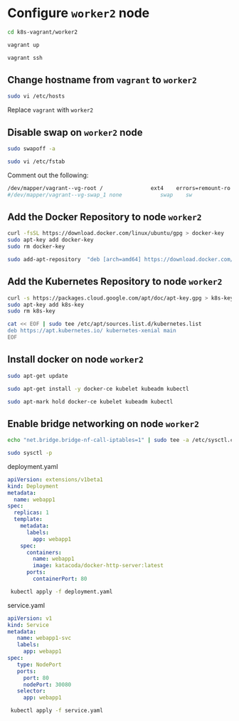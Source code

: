 # Configure `worker2` node

```sh
cd k8s-vagrant/worker2

vagrant up

vagrant ssh
```

## Change hostname from `vagrant` to `worker2`

```sh
sudo vi /etc/hosts
```

Replace `vagrant` with `worker2`

## Disable swap on `worker2` node

```sh
sudo swapoff -a

sudo vi /etc/fstab
```

Comment out the following:

```sh
/dev/mapper/vagrant--vg-root /               ext4    errors=remount-ro 0       1
#/dev/mapper/vagrant--vg-swap_1 none            swap    sw              0       0
```

## Add the Docker Repository to node `worker2`

```sh
curl -fsSL https://download.docker.com/linux/ubuntu/gpg > docker-key
sudo apt-key add docker-key
sudo rm docker-key

sudo add-apt-repository  "deb [arch=amd64] https://download.docker.com/linux/ubuntu $(lsb_release -cs) stable"
```

## Add the Kubernetes Repository to node `worker2`

```sh
curl -s https://packages.cloud.google.com/apt/doc/apt-key.gpg > k8s-key
sudo apt-key add k8s-key
sudo rm k8s-key

cat << EOF | sudo tee /etc/apt/sources.list.d/kubernetes.list
deb https://apt.kubernetes.io/ kubernetes-xenial main
EOF
```

## Install docker on node `worker2`

```sh
sudo apt-get update

sudo apt-get install -y docker-ce kubelet kubeadm kubectl

sudo apt-mark hold docker-ce kubelet kubeadm kubectl
```

## Enable bridge networking on node `worker2`

```sh
echo "net.bridge.bridge-nf-call-iptables=1" | sudo tee -a /etc/sysctl.conf

sudo sysctl -p
```

deployment.yaml

```yml
apiVersion: extensions/v1beta1
kind: Deployment
metadata:
  name: webapp1
spec:
  replicas: 1
  template:
    metadata:
      labels:
        app: webapp1
    spec:
      containers:
        name: webapp1
        image: katacoda/docker-http-server:latest
      ports:
        containerPort: 80
```

```sh
 kubectl apply -f deployment.yaml
```

service.yaml

```yml
apiVersion: v1
kind: Service
metadata:
   name: webapp1-svc
   labels:
     app: webapp1
spec:
   type: NodePort
   ports:
     port: 80
     nodePort: 30080
   selector:
     app: webapp1
```

```sh
 kubectl apply -f service.yaml
```
